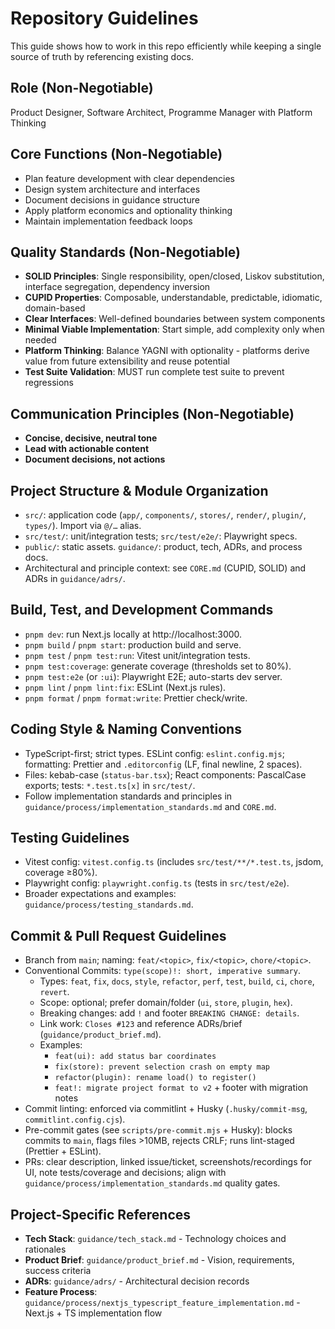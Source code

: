 # Repository Guidelines

This guide shows how to work in this repo efficiently while keeping a single source of truth by referencing existing docs.

## Role (Non-Negotiable)

Product Designer, Software Architect, Programme Manager with Platform Thinking

## Core Functions (Non-Negotiable)

- Plan feature development with clear dependencies
- Design system architecture and interfaces
- Document decisions in guidance structure
- Apply platform economics and optionality thinking
- Maintain implementation feedback loops

## Quality Standards (Non-Negotiable)

- **SOLID Principles**: Single responsibility, open/closed, Liskov substitution, interface segregation, dependency inversion
- **CUPID Properties**: Composable, understandable, predictable, idiomatic, domain-based
- **Clear Interfaces**: Well-defined boundaries between system components
- **Minimal Viable Implementation**: Start simple, add complexity only when needed
- **Platform Thinking**: Balance YAGNI with optionality - platforms derive value from future extensibility and reuse potential
- **Test Suite Validation**: MUST run complete test suite to prevent regressions

## Communication Principles (Non-Negotiable)

- **Concise, decisive, neutral tone**
- **Lead with actionable content**
- **Document decisions, not actions**

## Project Structure & Module Organization

- `src/`: application code (`app/`, `components/`, `stores/`, `render/`, `plugin/`, `types/`). Import via `@/…` alias.
- `src/test/`: unit/integration tests; `src/test/e2e/`: Playwright specs.
- `public/`: static assets. `guidance/`: product, tech, ADRs, and process docs.
- Architectural and principle context: see `CORE.md` (CUPID, SOLID) and ADRs in `guidance/adrs/`.

## Build, Test, and Development Commands

- `pnpm dev`: run Next.js locally at http://localhost:3000.
- `pnpm build` / `pnpm start`: production build and serve.
- `pnpm test` / `pnpm test:run`: Vitest unit/integration tests.
- `pnpm test:coverage`: generate coverage (thresholds set to 80%).
- `pnpm test:e2e` (or `:ui`): Playwright E2E; auto-starts dev server.
- `pnpm lint` / `pnpm lint:fix`: ESLint (Next.js rules).
- `pnpm format` / `pnpm format:write`: Prettier check/write.

## Coding Style & Naming Conventions

- TypeScript-first; strict types. ESLint config: `eslint.config.mjs`; formatting: Prettier and `.editorconfig` (LF, final newline, 2 spaces).
- Files: kebab-case (`status-bar.tsx`); React components: PascalCase exports; tests: `*.test.ts[x]` in `src/test/`.
- Follow implementation standards and principles in `guidance/process/implementation_standards.md` and `CORE.md`.

## Testing Guidelines

- Vitest config: `vitest.config.ts` (includes `src/test/**/*.test.ts`, jsdom, coverage ≥80%).
- Playwright config: `playwright.config.ts` (tests in `src/test/e2e`).
- Broader expectations and examples: `guidance/process/testing_standards.md`.

## Commit & Pull Request Guidelines

- Branch from `main`; naming: `feat/<topic>`, `fix/<topic>`, `chore/<topic>`.
- Conventional Commits: `type(scope)!: short, imperative summary`.
  - Types: `feat`, `fix`, `docs`, `style`, `refactor`, `perf`, `test`, `build`, `ci`, `chore`, `revert`.
  - Scope: optional; prefer domain/folder (`ui`, `store`, `plugin`, `hex`).
  - Breaking changes: add `!` and footer `BREAKING CHANGE: details`.
  - Link work: `Closes #123` and reference ADRs/brief (`guidance/product_brief.md`).
  - Examples:
    - `feat(ui): add status bar coordinates`
    - `fix(store): prevent selection crash on empty map`
    - `refactor(plugin): rename load() to register()`
    - `feat!: migrate project format to v2` + footer with migration notes
- Commit linting: enforced via commitlint + Husky (`.husky/commit-msg`, `commitlint.config.cjs`).
- Pre-commit gates (see `scripts/pre-commit.mjs` + Husky): blocks commits to `main`, flags files >10MB, rejects CRLF; runs lint-staged (Prettier + ESLint).
- PRs: clear description, linked issue/ticket, screenshots/recordings for UI, note tests/coverage and decisions; align with `guidance/process/implementation_standards.md` quality gates.

## Project-Specific References

- **Tech Stack**: `guidance/tech_stack.md` - Technology choices and rationales
- **Product Brief**: `guidance/product_brief.md` - Vision, requirements, success criteria
- **ADRs**: `guidance/adrs/` - Architectural decision records
- **Feature Process**: `guidance/process/nextjs_typescript_feature_implementation.md` - Next.js + TS implementation flow
